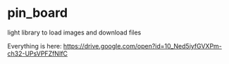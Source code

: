 # pin_board
light library to load images and download files

Everything is here:
https://drive.google.com/open?id=10_Ned5iyfGVXPm-ch32-UPsVPFZfNIfC
